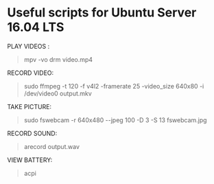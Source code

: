 # Useful scripts for Ubuntu Server 16.04 LTS

PLAY VIDEOS : 
> mpv -vo drm video.mp4

RECORD VIDEO:
> sudo ffmpeg -t 120 -f v4l2 -framerate 25 -video_size 640x80 -i /dev/video0 output.mkv

TAKE PICTURE:
> sudo fswebcam -r 640x480 --jpeg 100 -D 3 -S 13 fswebcam.jpg

RECORD SOUND:
> arecord output.wav

VIEW BATTERY:
> acpi
